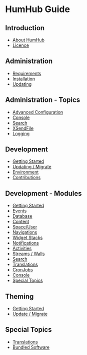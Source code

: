 HumHub Guide 
============

Introduction
------------
* [About HumHub](intro-index.md)
* [Licence](intro-licence.md)

Administration
---------------

* [Requirements](admin-requirements.md)
* [Installation](admin-installation.md)
* [Updating](admin-updating.md)


Administration - Topics
-------------------------
* [Advanced Configuration](admin-adv-config.md)
* [Console](admin-adv-console.md)
* [Search](admin-adv-search.md)
* [XSendFile](admin-adv-xsendfile.md)
* [Logging](admin-adv-logging.md)

Development
---------------------

* [Getting Started](dev-index.md)
* [Updating / Migrate](dev-migrate.md)
* [Environment](dev-environment.md)
* [Contributions](dev-contributing.md)

Development - Modules
---------------------

* [Getting Started](dev-module-index.md)
* [Events](dev-module-events.md)
* [Database](dev-module-db.md)
* [Content](dev-module-content.md)
* [Space/User](dev-module-spaceuser.md)
* [Navigations](dev-module-menus.md)
* [Widget Stacks](dev-module-stack.md)
* [Notifications](dev-module-notifications.md)
* [Activities](dev-module-activities.md)
* [Streams / Walls](dev-module-stream.md)
* [Search](dev-module-search.md)
* [Translations](dev-module-i18n.md)
* [CronJobs](dev-module-cron.md)
* [Console](dev-module-console.md)
* [Special Topics](dev-module-special-topics.md)

Theming
-------

* [Getting Started](theming-index.md)
* [Update / Migrate](theming-migrate.md)


Special Topics
--------------

* [Translations](special-translations.md)
* [Bundled Software](special-bundled_software.md)

